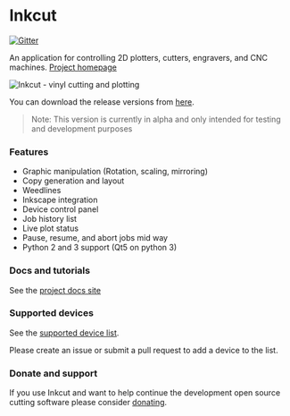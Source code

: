 # Inkcut

[![Gitter](https://img.shields.io/gitter/room/nwjs/nw.js.svg)](https://gitter.im/inkcut/discussion)

An application for controlling 2D plotters, cutters, engravers, and CNC machines. [Project homepage](https://www.codelv.com/projects/inkcut/)

![Inkcut - vinyl cutting and plotting](https://user-images.githubusercontent.com/380158/34273634-29e60a08-e663-11e7-9977-5125eae738f7.gif)

You can download the release versions from [here](https://github.com/codelv/inkcut/releases). 

> Note: This version is currently in alpha and only intended for testing and development purposes

### Features

- Graphic manipulation (Rotation, scaling, mirroring)
- Copy generation and layout
- Weedlines
- Inkscape integration
- Device control panel
- Job history list
- Live plot status
- Pause, resume, and abort jobs mid way
- Python 2 and 3 support (Qt5 on python 3) 
 
### Docs and tutorials

See the [project docs site](https://www.codelv.com/projects/inkcut/docs/)


### Supported devices

See the [supported device list](https://www.codelv.com/projects/inkcut/docs/supported-devices).

Please create an issue or submit a pull request to add a device to the list.  

### Donate and support

If you use Inkcut and want to help continue the development open source cutting software 
please consider [donating](https://www.codelv.com/projects/inkcut/support/). 
